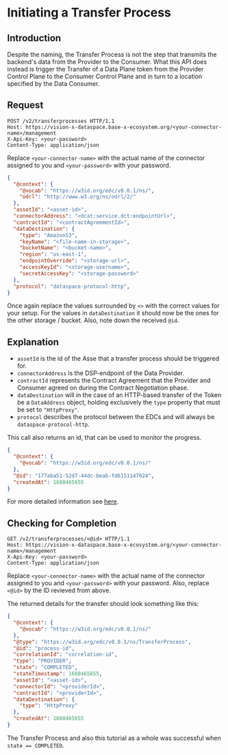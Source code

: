 # Initiating a Transfer Process

## Introduction

Despite the naming, the Transfer Process is not the step that transmits the backend's data from the Provider to the Consumer. What this API does instead is trigger the Transfer of a Data Plane token from the Provider Control Plane to the Consumer Control Plane and in turn to a location specified by the Data Consumer.

## Request

```http
POST /v2/transferprocesses HTTP/1.1
Host: https://vision-x-dataspace.base-x-ecosystem.org/<your-connector-name>/management
X-Api-Key: <your-password>
Content-Type: application/json
```

Replace `<your-connector-name>` with the actual name of the connector assigned to you and `<your-password>` with your password.

```json
{
  "@context": {
    "@vocab": "https://w3id.org/edc/v0.0.1/ns/",
    "odrl": "http://www.w3.org/ns/odrl/2/"
  },
  "assetId": "<asset-id>",
  "connectorAddress": "<dcat:service.dct:endpointUrl>",
  "contractId": "<contractAgreementId>",
  "dataDestination": {
    "type": "AmazonS3",
    "keyName": "<file-name-in-storage>",
    "bucketName": "<bucket-name>",
    "region": "us-east-1",
    "endpointOverride": "<storage-url>",
    "accessKeyId": "<storage-username>",
    "secretAccessKey": "<storage-password>"
  },
  "protocol": "dataspace-protocol-http",
}
```

Once again replace the values surrounded by `<>` with the correct values for your setup. For the values in `dataDestination` it should now be the ones for the other storage / bucket. Also, note down the received `@id`.

## Explanation

- `assetId` is the id of the Asse that a transfer process should be triggered for.
- `connectorAddress` is the DSP-endpoint of the Data Provider.
- `contractId` represents the Contract Agreement that the Provider and Consumer agreed on during the Contract Negotiation
  phase.
- `dataDestination` will in the case of an HTTP-based transfer of the Token be a `DataAddress` object, holding exclusively
  the `type` property that must be set to `"HttpProxy"`.
- `protocol` describes the protocol between the EDCs and will always be `dataspace-protocol-http`.

This call also returns an id, that can be used to monitor the progress.

```json
{
  "@context": {
    "@vocab": "https://w3id.org/edc/v0.0.1/ns/"
  },
  "@id": "177aba51-52d7-44dc-beab-fd6151147024",
  "createdAt": 1688465655
}
```

For more detailed information see [here](https://github.com/eclipse-tractusx/tractusx-edc/blob/release/0.6.0/docs/usage/management-api-walkthrough/06_transferprocesses.md).

## Checking for Completion

```http
GET /v2/transferprocesses/<@id> HTTP/1.1
Host: https://vision-x-dataspace.base-x-ecosystem.org/<your-connector-name>/management
X-Api-Key: <your-password>
Content-Type: application/json
```

Replace `<your-connector-name>` with the actual name of the connector assigned to you and `<your-password>` with your password. Also, replace `<@id>` by the ID revieved from above.

The returned details for the transfer should look something like this:

```json
{
  "@context": {
    "@vocab": "https://w3id.org/edc/v0.0.1/ns/"
  },
  "@type": "https://w3id.org/edc/v0.0.1/ns/TransferProcess",
  "@id": "process-id",
  "correlationId": "correlation-id",
  "type": "PROVIDER",
  "state": "COMPLETED",
  "stateTimestamp": 1688465655,
  "assetId": "<asset-id>",
  "connectorId": "<providerId>",
  "contractId": "<providerId>",
  "dataDestination": {
    "type": "HttpProxy"
  },
  "createdAt": 1688465655
}

```

The Transfer Process and also this tutorial as a whole was successful when `state == COMPLETED`.
